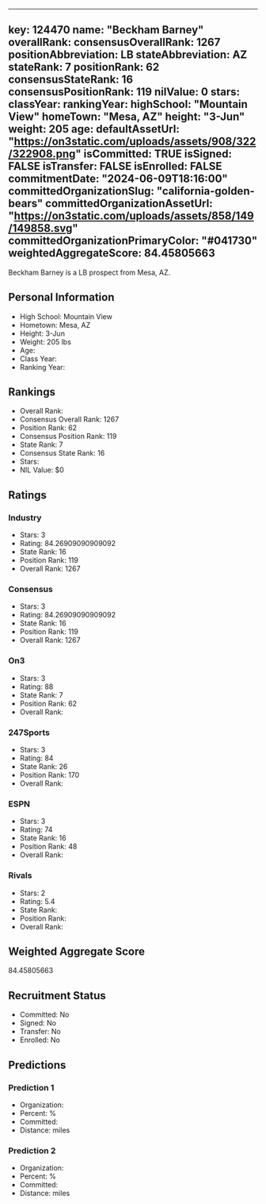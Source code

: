 ---
  key: 124470
  name: "Beckham Barney"
  overallRank: 
  consensusOverallRank: 1267
  positionAbbreviation: LB
  stateAbbreviation: AZ
  stateRank: 7
  positionRank: 62
  consensusStateRank: 16
  consensusPositionRank: 119
  nilValue: 0
  stars: 
  classYear: 
  rankingYear: 
  highSchool: "Mountain View"
  homeTown: "Mesa, AZ"
  height: "3-Jun"
  weight: 205
  age: 
  defaultAssetUrl: "https://on3static.com/uploads/assets/908/322/322908.png"
  isCommitted: TRUE
  isSigned: FALSE
  isTransfer: FALSE
  isEnrolled: FALSE
  commitmentDate: "2024-06-09T18:16:00"
  committedOrganizationSlug: "california-golden-bears"
  committedOrganizationAssetUrl: "https://on3static.com/uploads/assets/858/149/149858.svg"
  committedOrganizationPrimaryColor: "#041730"
  weightedAggregateScore: 84.45805663
  ---
  
  Beckham Barney is a LB prospect from Mesa, AZ.
  
  ## Personal Information
  - High School: Mountain View
  - Hometown: Mesa, AZ
  - Height: 3-Jun
  - Weight: 205 lbs
  - Age: 
  - Class Year: 
  - Ranking Year: 
  
  ## Rankings
  - Overall Rank: 
  - Consensus Overall Rank: 1267
  - Position Rank: 62
  - Consensus Position Rank: 119
  - State Rank: 7
  - Consensus State Rank: 16
  - Stars: 
  - NIL Value: $0
  
  ## Ratings
  
  ### Industry
  - Stars: 3
  - Rating: 84.26909090909092
  - State Rank: 16
  - Position Rank: 119
  - Overall Rank: 1267
  
  ### Consensus
  - Stars: 3
  - Rating: 84.26909090909092
  - State Rank: 16
  - Position Rank: 119
  - Overall Rank: 1267
  
  ### On3
  - Stars: 3
  - Rating: 88
  - State Rank: 7
  - Position Rank: 62
  - Overall Rank: 
  
  ### 247Sports
  - Stars: 3
  - Rating: 84
  - State Rank: 26
  - Position Rank: 170
  - Overall Rank: 
  
  ### ESPN
  - Stars: 3
  - Rating: 74
  - State Rank: 16
  - Position Rank: 48
  - Overall Rank: 
  
  ### Rivals
  - Stars: 2
  - Rating: 5.4
  - State Rank: 
  - Position Rank: 
  - Overall Rank: 
  
  ## Weighted Aggregate Score
  84.45805663
  
  ## Recruitment Status
  - Committed: No
  - Signed: No
  - Transfer: No
  - Enrolled: No
  
  
  
  ## Predictions
  
  ### Prediction 1
  - Organization: 
  - Percent: %
  - Committed: 
  - Distance:  miles
  
  ### Prediction 2
  - Organization: 
  - Percent: %
  - Committed: 
  - Distance:  miles
  